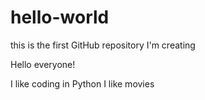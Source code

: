 # hello-world
this is the first GitHub repository I'm creating

Hello everyone!

I like coding in Python
I like movies
